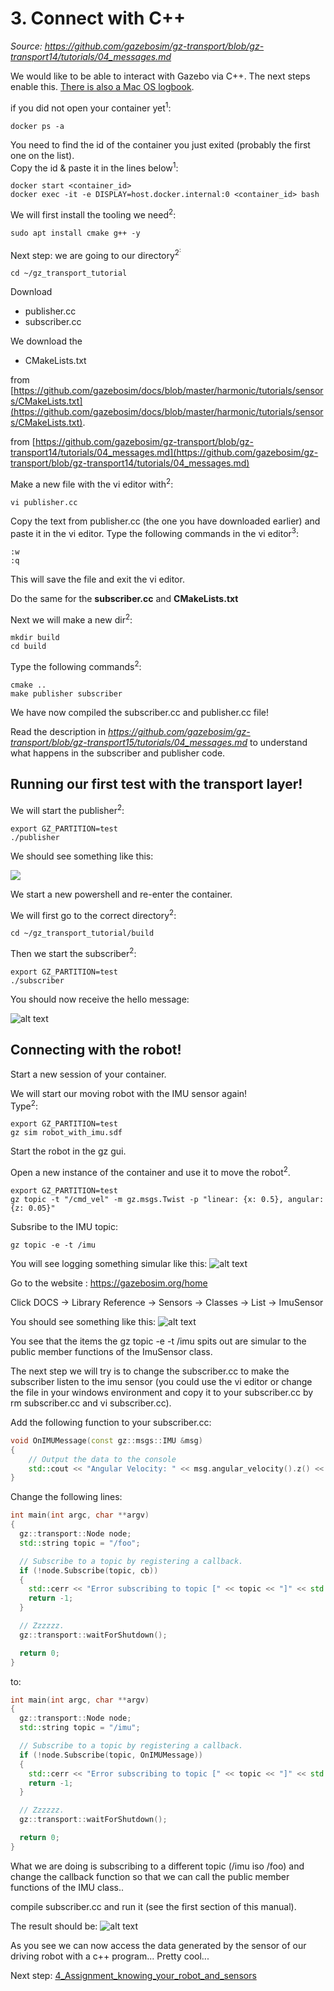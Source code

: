# 3. Connect with C++
*Source: https://github.com/gazebosim/gz-transport/blob/gz-transport14/tutorials/04_messages.md*

We would like to be able to interact with Gazebo via C++. The next steps enable this. [There is also a Mac OS logbook](./Mac-OS/3_Connect_with_c_Mac-OS.md).

 if you did not open your container yet<sup>1</sup>:
~~~
docker ps -a
~~~
You need to find the id of the container you just exited (probably the first one on the list).<br>
Copy the id & paste it in the lines below<sup>1</sup>:
~~~
docker start <container_id>
docker exec -it -e DISPLAY=host.docker.internal:0 <container_id> bash
~~~

We will first install the tooling we need<sup>2</sup>:
~~~
sudo apt install cmake g++ -y
~~~
Next step: we are going to our directory<sup>2<sup>:
~~~
cd ~/gz_transport_tutorial
~~~

Download 
- publisher.cc 
- subscriber.cc

 We download the 
- CMakeLists.txt

from [https://github.com/gazebosim/docs/blob/master/harmonic/tutorials/sensors/CMakeLists.txt](https://github.com/gazebosim/docs/blob/master/harmonic/tutorials/sensors/CMakeLists.txt).


from [https://github.com/gazebosim/gz-transport/blob/gz-transport14/tutorials/04_messages.md](https://github.com/gazebosim/gz-transport/blob/gz-transport14/tutorials/04_messages.md)

Make a new file with the vi editor with<sup>2</sup>:
~~~
vi publisher.cc
~~~
Copy the text from publisher.cc (the one you have downloaded earlier) and paste it in the vi editor. 
Type the following commands in the vi editor<sup>3</sup>:
~~~
:w
:q
~~~
This will save the file and exit the vi editor. 

Do the same for the **subscriber.cc** and **CMakeLists.txt**

Next we will make a new dir<sup>2</sup>:
~~~
mkdir build
cd build
~~~

Type the following commands<sup>2</sup>:
~~~
cmake ..
make publisher subscriber
~~~
We have now compiled the subscriber.cc and publisher.cc file!

Read the description in *https://github.com/gazebosim/gz-transport/blob/gz-transport15/tutorials/04_messages.md* to understand what happens in the subscriber and publisher code. 

## Running our first test with the transport layer!

We will start the publisher<sup>2</sup>:
~~~
export GZ_PARTITION=test
./publisher
~~~

We should see something like this:

![
](images/image.png)

We start a new powershell and re-enter the container.

We will first go to the correct directory<sup>2</sup>:
~~~
cd ~/gz_transport_tutorial/build
~~~
Then we start the subscriber<sup>2</sup>:
~~~
export GZ_PARTITION=test
./subscriber
~~~
You should now receive the hello message:

![alt text](images/image-1.png)

## Connecting with the robot!

Start a new session of your container. 

We will start our moving robot with the IMU sensor again!  
Type<sup>2</sup>:
~~~
export GZ_PARTITION=test
gz sim robot_with_imu.sdf
~~~
Start the robot in the gz gui.

Open a new 
instance of the container and use it to move the robot<sup>2</sup>.
~~~
export GZ_PARTITION=test
gz topic -t "/cmd_vel" -m gz.msgs.Twist -p "linear: {x: 0.5}, angular: {z: 0.05}"
~~~

Subsribe to the IMU topic:
~~~
gz topic -e -t /imu
~~~
You will see logging something simular like this: 
![alt text](images/image-6.png)

Go to the website : https://gazebosim.org/home <!-- markdown-link-check-disable-line -->

Click DOCS -> Library Reference -> Sensors -> Classes -> List -> ImuSensor

You should see something like this:
![alt text](images/image-7.png)

You see that the items the gz topic -e -t /imu spits out are simular to the public member functions of the ImuSensor class.

The next step we will try is to change the subscriber.cc to make the subscriber listen to the imu sensor (you could use the vi editor or change the file in your windows environment and copy it to your subscriber.cc by rm subscriber.cc  and vi subscriber.cc). 

Add the following function to your subscriber.cc:

```c++
void OnIMUMessage(const gz::msgs::IMU &msg)
{
    // Output the data to the console
    std::cout << "Angular Velocity: " << msg.angular_velocity().z() << std::endl;
}
```

Change the following lines:

```c++
int main(int argc, char **argv)
{
  gz::transport::Node node;
  std::string topic = "/foo";

  // Subscribe to a topic by registering a callback.
  if (!node.Subscribe(topic, cb))
  {
    std::cerr << "Error subscribing to topic [" << topic << "]" << std::endl;
    return -1;
  }

  // Zzzzzz.
  gz::transport::waitForShutdown();

  return 0;
}
```

to:

```c++
int main(int argc, char **argv)
{
  gz::transport::Node node;
  std::string topic = "/imu";

  // Subscribe to a topic by registering a callback.
  if (!node.Subscribe(topic, OnIMUMessage))
  {
    std::cerr << "Error subscribing to topic [" << topic << "]" << std::endl;
    return -1;
  }

  // Zzzzzz.
  gz::transport::waitForShutdown();

  return 0;
}
```
What we are doing is subscribing to a different topic (/imu iso /foo) and change the callback function so that we can call the public member functions of the IMU class..

compile subscriber.cc and run it (see the first section of this manual). 

The result should be: 
![alt text](images/image-8.png)

As you see we can now access the data generated by the sensor of our driving robot with a c++ program...   Pretty cool...

Next step:
[4_Assignment_knowing_your_robot_and_sensors](./4_Assignment_knowing_your_robot_and_sensors.md)
